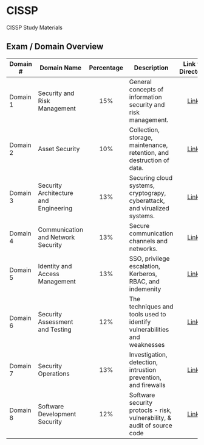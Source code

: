 # CISSP
CISSP Study Materials

## Exam / Domain Overview

| Domain # | Domain Name | Percentage | Description | Link to Directory |
|----------|---------|:------------:|-------------|:------:|
| Domain 1 | Security and Risk Management           |  15%  |  General concepts of information security and risk management.              |  [Link](https://github.com/jacobvself47/CISSP/tree/main/D1-Security-%26-Risk-Management)  |
| Domain 2 | Asset Security                         |  10%  |  Collection, storage, maintenance, retention, and destruction of data.      |  [Link](https://github.com/jacobvself47/CISSP/tree/main/D2-Asset-Security)  |
| Domain 3 | Security Architecture and Engineering  |  13%  |  Securing cloud systems, cryptograpy, cyberattack, and virualized systems.  |  [Link](https://github.com/jacobvself47/CISSP/tree/main/D3-Security-Architecture-and-engineering)  |
| Domain 4 | Communication and Network Security     |  13%  |  Secure communication channels and networks.                                |  [Link](https://github.com/jacobvself47/CISSP/tree/main/D4-Communication-and-Network-Security)  |
| Domain 5 | Identity and Access Management         |  13%  |  SSO, privilege escalation, Kerberos, RBAC, and indemenity                  |  [Link](https://github.com/jacobvself47/CISSP/tree/main/D5-Identity-and-Access-Management)  |
| Domain 6 | Security Assessment and Testing        |  12%  |  The techniques and tools used to identify vulnerabilities and weaknesses   |  [Link](https://github.com/jacobvself47/CISSP/tree/main/D6-Security-Assessment-and-Testing)  |
| Domain 7 | Security Operations                    |  13%  |  Investigation, detection, intrustion prevention, and firewalls             |  [Link](https://github.com/jacobvself47/CISSP/tree/main/D7-Security-Operations)  |
| Domain 8 | Software Development Security          |  12%  |  Software security protocls - risk, vulnerability, & audit of source code   |  [Link](https://github.com/jacobvself47/CISSP/tree/main/D8-Software-Development-Security)  |


